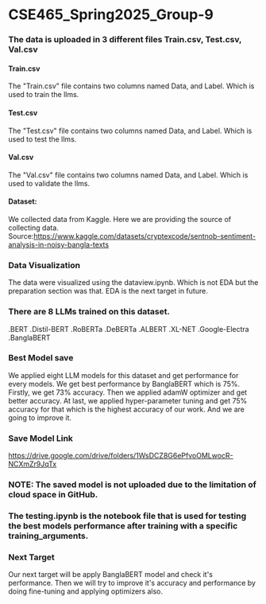 # CSE465_Spring2025_Group-9
### The data is uploaded in 3 different files Train.csv, Test.csv, Val.csv
#### Train.csv
The "Train.csv" file contains two columns named Data, and Label. Which is used to train the llms. 
#### Test.csv
The "Test.csv" file contains two columns named Data, and Label. Which is used to test the llms. 
#### Val.csv
The "Val.csv" file contains two columns named Data, and Label. Which is used to validate the llms. 
#### Dataset:
We collected data from Kaggle. Here we are providing the source of collecting data.
Source:https://www.kaggle.com/datasets/cryptexcode/sentnob-sentiment-analysis-in-noisy-bangla-texts
### Data Visualization
The data were visualized using the dataview.ipynb. Which is not EDA but the preparation section was that. EDA is the next target in future.
### There are 8 LLMs trained on this dataset.
  .BERT
  .Distil-BERT
  .RoBERTa
  .DeBERTa
  .ALBERT
  .XL-NET
  .Google-Electra
  .BanglaBERT
### Best Model save
 We applied eight LLM models for this dataset and get performance for every models. We get best performance by BanglaBERT which is 75%. Firstly, we get 73% accuracy. Then we applied adamW optimizer and get better accuracy. At last, we applied hyper-parameter tuning and get 75% accuracy for that which is the highest accuracy of our work. And we are going to improve it. 

### Save Model Link
https://drive.google.com/drive/folders/1WsDCZ8G6ePfvoOMLwocR-NCXmZr9JqTx

### NOTE: The saved model is not uploaded due to the limitation of cloud space in GitHub.

### The testing.ipynb is the notebook file that is used for testing the best models performance after training with a specific training_arguments.

### Next Target 
Our next target will be apply BanglaBERT model and check it's performance. Then we will try to improve it's accuracy and performance by doing fine-tuning and applying optimizers also.
